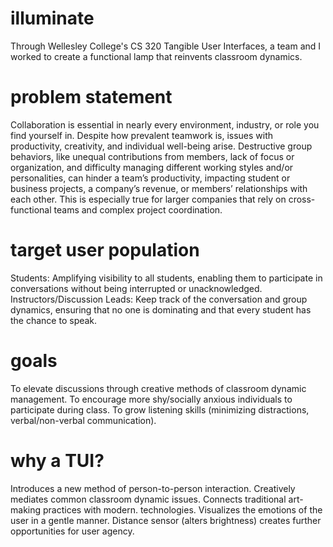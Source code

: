 # illuminate
Through Wellesley College's CS 320 Tangible User Interfaces, a team and I worked to create a functional lamp that reinvents classroom dynamics.

# problem statement
Collaboration is essential in nearly every environment, industry, or role you find yourself in. Despite how prevalent teamwork is, issues with productivity, creativity, and individual well-being arise. Destructive group behaviors, like unequal contributions from members, lack of focus or organization, and difficulty managing different working styles and/or personalities, can hinder a team’s productivity, impacting student or business projects, a company’s revenue, or members’ relationships with each other. This is especially true for larger companies that rely on cross-functional teams and complex project coordination. 

# target user population
Students: Amplifying visibility to all students, enabling them to participate in conversations without being interrupted or unacknowledged.
Instructors/Discussion Leads: Keep track of the conversation and group dynamics, ensuring that no one is dominating and that every student has the chance to speak.

# goals
To elevate discussions through creative methods of classroom dynamic management.
To encourage more shy/socially anxious individuals to participate during class.
To grow listening skills (minimizing distractions,  verbal/non-verbal communication).

# why a TUI?
Introduces a new method of person-to-person interaction.
Creatively mediates common classroom dynamic issues.
Connects traditional art-making practices with modern. technologies.
Visualizes the emotions of the user in a gentle manner.
Distance sensor (alters brightness) creates further opportunities for user agency.
